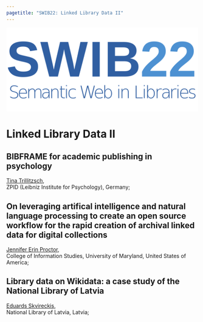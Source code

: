 ```yaml
---
pagetitle: "SWIB22: Linked Library Data II"
---
```


<div id="main">

![](../images/swib.png) 


# Linked Library Data II



## BIBFRAME for academic publishing in psychology

<u>Tina Trillitzsch</u>, <br />
ZPID (Leibniz Institute for Psychology), Germany; 



## On leveraging artifical intelligence and natural language processing to create an open source workflow for the rapid creation of archival linked data for digital collections

<u>Jennifer Erin Proctor</u>, <br />
College of Information Studies, University of Maryland, United States of America; 



## Library data on Wikidata: a case study of the National Library of Latvia

<u>Eduards Skvireckis</u>, <br />
National Library of Latvia, Latvia; 



